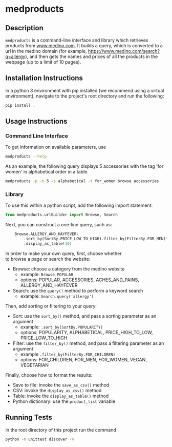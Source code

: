 # medproducts

## Description

`medproducts` is a command-line interface and library which retrieves products from www.medino.com.
It builds a query, which is converted to a url in the medino domain (for example, https://www.medino.com/search?q=allergy), 
and then gets the names and prices of all the products in the webpage (up to a limit of 10 pages).

## Installation Instructions

In a python 3 environment with pip installed (we recommend using a virtual environment), navigate to the project's
root directory and run the following:

```bash
pip install .
```


## Usage Instructions

### Command Line Interface

To get information on available parameters, use

```bash
medproducts --help
```

As an example, the following query displays 5 accessories 
with the tag 'for women' in alphabetical order in a table.

```bash
medproducts -p -n 5 -s alphabetical -t for_women browse accessories
```

### Library

To use this within a python script, add the following import statement:

```python
from medproducts.urlBuilder import Browse, Search
```

Next, you can construct a one-line query, such as:

```python
    Browse.ALLERGY_AND_HAYFEVER\
        .sort_by(SortBy.PRICE_LOW_TO_HIGH).filter_by(FilterBy.FOR_MEN)\
        .display_as_table(10)
```

In order to make your own query, first, choose whether \
to browse a page or search the website:
* Browse: choose a category from the medino website
    * example: `Browse.POPULAR`
    * options: POPULAR, ACCESSORIES, ACHES_AND_PAINS, ALLERGY_AND_HAYFEVER
* Search: use the `query()` method to perform a keyword search
    * example: `Search.query('allergy')`
    
Then, add sorting or filtering to your query:
* Sort: use the `sort_by()` method, and pass a sorting parameter as an argument
    * example: `.sort_by(SortBy.POPULARITY)`
    * options: POPULARITY, ALPHABETICAL, PRICE_HIGH_TO_LOW, PRICE_LOW_TO_HIGH
* Filter: use the `filter_by()` method, and pass a filtering parameter as an argument
    * example `.filter_by(FilterBy.FOR_CHILDREN)`
    * options: FOR_CHILDREN, FOR_MEN, FOR_WOMEN, VEGAN, VEGETARIAN
    
Finally, choose how to format the results:
* Save to file: invoke the `save_as_csv()` method
* CSV: invoke the `display_as_csv()` method
* Table: invoke the `display_as_table()` method
* Python dictionary: use the `product_list` variable

## Running Tests

In the root directory of this project run the command
```bash
python -m unittest discover -v
```
    

 
